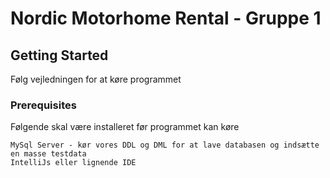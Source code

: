 # Nordic Motorhome Rental - Gruppe 1

## Getting Started

Følg vejledningen for at køre programmet

### Prerequisites

Følgende skal være installeret før programmet kan køre

```
MySql Server - kør vores DDL og DML for at lave databasen og indsætte en masse testdata
IntelliJs eller lignende IDE
```

